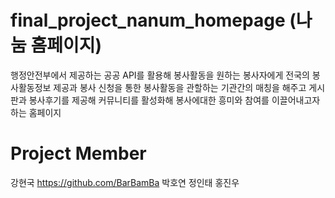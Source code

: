 # final_project_nanum_homepage (나눔 홈페이지)
행정안전부에서 제공하는 공공 API를 활용해 봉사활동을 원하는 봉사자에게 전국의 봉사활동정보 제공과
봉사 신청을 통한 봉사활동을 관할하는 기관간의 매칭을 해주고 게시판과 봉사후기를 제공해 커뮤니티를 활성화해
봉사에대한 흥미와 참여를 이끌어내고자하는 홈페이지

# Project Member
강현국 https://github.com/BarBamBa
박호연
정인태
홍진우
